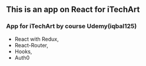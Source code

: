 ## This is an app on React for iTechArt

### App for iTechArt by course Udemy(iqbal125)

- React with Redux, 
- React-Router, 
- Hooks, 
- Auth0


